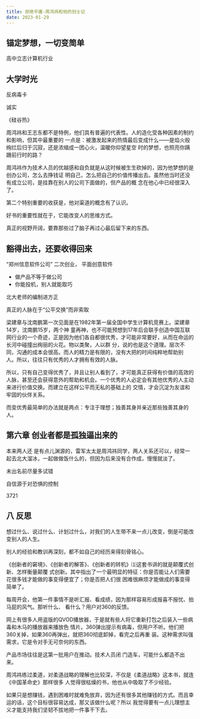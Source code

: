 ```yaml
---
title: 拒绝平庸-周鸿祎和他的创士记
date: 2023-01-29
---
```




## 锚定梦想，一切变简单

高中立志计算机行业

## 大学时光

反病毒卡

诚实

《硅谷热》

周鸿祎和王志东都不是特例，他们具有普遍的代表性。人的造化受各种因素的制约和影响，但其中最重要的 一点是：被激发起来的热情最后变成什么——是焰火般绚烂后归于沉寂，还是浓缩成一团心火，温暖你仰望星空 时的梦想，也照亮你蹒跚前行时的路？

周鸿祎作为技术人员的优越感和自负就是从这时候被生生砍掉的，因为他梦想的是创办公司，怎么去挣钱证 明自己，怎么把自己的价值传播出去。虽然他当时还没有成立公司，是挂靠在别人的公司下面做的，但产品的概 念在他心中已经很深入了。

第二个特别重要的收获是，他对渠道的概念有了认识。

好书的重要性就在于，它能改变人的思维方式。 

真正的视野开阔，要靠那些过了脑子再过心最后留下来的东西。

## 豁得出去，还要收得回来

“郑州信息软件公司”  二次创业， 平面创意软件

- 做产品不等于做公司
- 你能投机，别人就能取巧

北大老师的编制进方正

真正的人脉在于“公平交换”而非索取

梁建章与沈南鹏第一次见面是在1982年第一届全国中学生计算机竞赛上。梁建章14岁，沈南鹏15岁，两个神 童再神，也不可能预想到17年后会联手创造中国互联网行业的一个奇迹，正是因为他们各自都很优秀，才可能非常要好，从而在命运的长河中碰撞出绚丽的火花。物以类聚，人以群 分，说的也是这个道理。层次不同，沟通的成本会很高。而人的精力是有限的，没有大把的时间纯粹地帮助别 人。所以，往往只有优秀的人才拥有有效的人脉。

所以，只有自己变得优秀了，并且让别人看到了，才可能真正获得有价值的高效的人脉，甚至还会获得意外的帮助和机会。一个优秀的人必定会有其他优秀的人主动来进行价值交换。而建立在这样公平而无私的基础上的 交情，才会沉淀为友谊和牢固的伙伴关系。

而变优秀最简单的办法就是两点：专注于理想；独善其身并亲近那些独善其身的人。

## 第六章   创业者都是孤独逼出来的

本来两人还 是有点儿渊源的，雷军太太是周鸿祎同学，两人关系还可以，经常一起去北大溜冰，一起做做饭什么的，但因为后来没有合作成，慢慢就淡了。

未出名前尽量多试错

自信源于对恐惧的控制

3721 

## 八 反思 

想过什么、说过什么、计划过什么，对我们的人生带不来一点儿改变，倒是可能改变别人的人生。

别人的经验和教训再深刻，都不如自己的经历来得刻骨铭心。

《创新者的窘境》、《创新者的解答》、《创新者的转机》⑴这套书讲的就是颠覆式创新、怎样衡量颠覆 式创新。其中指出了一个最明显的特征：你是否能让人们需要花很多钱才能做的事变得便宜了；你是否把人们很 困难很麻烦才能做成的事变得简单了。

每周开会，他第一件事情不是听汇报、看成绩，因为那样容易形成报喜不报忧、拍马屁的风气。那听什么、 看什么？用户对360的反馈。

网上有很多人用盗版的QVOD播放器，于是就有些人将它重新打包之后装入一些病毒和木马的播放器来播放色 情片。360弹出提示有病毒，但用户不听。他们把360关掉，如果360再弹出，就把360彻底卸掉，看完之后再重 装。这种需求叫强需求，它是令对手无可奈何的东西。

产品市场往往是这第一批用户在推动。技术人员闭 门造车，可能什么都造不出来。

周鸿祎练过柔道，对柔道战略的理解也比较深，不仅是《柔道战略》这本书，就连《中国革命史》那样很多 人觉得很枯燥的书，他也从中吸取了不少经验。

如果只是想赚钱，遇到困难时就难免放弃，因为还有很多其他赚钱的方式。而且幸运的话，这个目标很容易达成，那又该做什么呢？所以 我觉得要有一点儿理想主义才能支持我们坚韧不拔地把一件事干下去。
